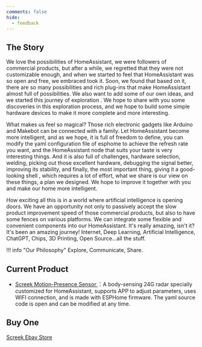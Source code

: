 ```yaml
---
comments: false
hide:
  - feedback
---
```


## The Story

We love the possibilities of HomeAssistant, we were followers of commercial products, but after a while, we regretted that they were not customizable enough, and when we started to feel that HomeAssistant was so open and free, we embraced took it.
Soon, we found that based on it, there are so many possibilities and rich plug-ins that make HomeAssistant almost full of possibilities. We also want to add some of our own ideas, and we started this journey of exploration .
We hope to share with you some discoveries in this exploration process, and we hope to build some simple hardware devices to make it more complete and more interesting.

What makes us feel so magical? Those rich electronic gadgets like Arduino and Makebot can be connected with a family. Let HomeAssistant become more intelligent, and as we hope, it is full of freedom to define, you can modify the yaml configuration file of esphome to achieve the refresh rate you want, and the HomeAssistant node that suits your taste is very interesting things.
And it is also full of challenges, hardware selection, welding, picking out those excellent hardware, debugging the signal better, improving its stability, and finally, the most important thing, giving it a good-looking shell , which requires a lot of effort, what we share is our view on these things, a plan we designed. We hope to improve it together with you and make our home more intelligent.

How exciting all this is in a world where artificial intelligence is opening doors. We have an opportunity not only to passively accept the slow product improvement speed of those commercial products, but also to have some fences on various platforms. We can integrate some flexible and convenient components into our HomeAssistant. It's really amazing, isn't it?
It's been an amazing journey! Internet, Deep Learning, Artificial Intelligence, ChatGPT, Chips, 3D Printing, Open Source...all the stuff.

!!! info "Our Philosophy"
	Explore, Communicate, Share.

## Current Product

- [Screek Motion-Presence Sensor ](presence_sensor/getting_started.md)：A body-sensing 24G radar specially customized for HomeAssistant, supports APP to adjust parameters, uses WIFI connection, and is made with ESPHome firmware. The yaml source code is open and can be modified at any time.

## Buy One
[Screek Ebay Store](https://www.ebay.com/usr/screek_workshop)
